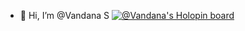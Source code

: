 - 👋 Hi, I’m @Vandana S
  [![@Vandana's Holopin board](https://holopin.me/vandana5s)](https://holopin.io/@vandana5s)
